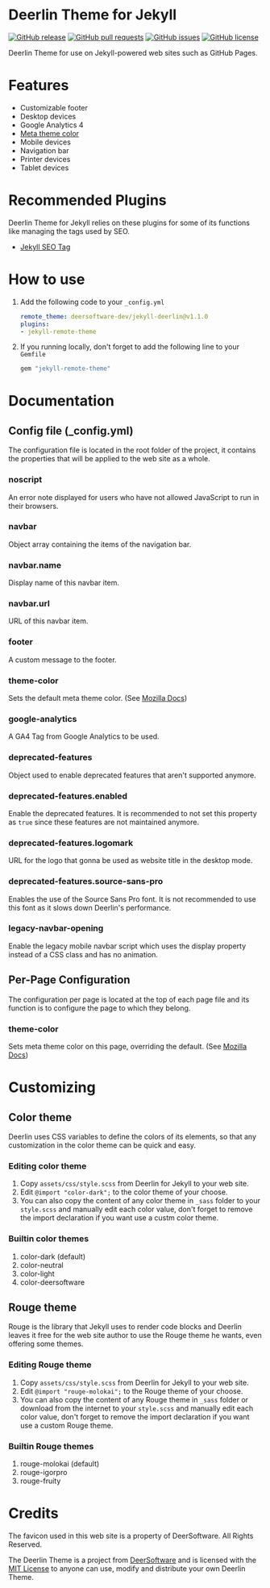 # Deerlin Theme for Jekyll

[![GitHub release](https://img.shields.io/github/v/release/deersoftware-dev/jekyll-deerlin)](https://github.com/deersoftware-dev/jekyll-deerlin/releases)
[![GitHub pull requests](https://img.shields.io/github/issues-pr/deersoftware-dev/jekyll-deerlin)](https://github.com/deersoftware-dev/jekyll-deerlin/pulls)
[![GitHub issues](https://img.shields.io/github/issues/deersoftware-dev/jekyll-deerlin)](https://github.com/deersoftware-dev/jekyll-deerlin/issues)
[![GitHub license](https://img.shields.io/github/license/deersoftware-dev/jekyll-deerlin)](https://github.com/deersoftware-dev/jekyll-deerlin/blob/dev/LICENSE.txt)

Deerlin Theme for use on Jekyll-powered web sites such as GitHub Pages.

# Features

- Customizable footer
- Desktop devices
- Google Analytics 4
- [Meta theme color](https://developer.mozilla.org/en-US/docs/Web/HTML/Element/meta/name/theme-color)
- Mobile devices
- Navigation bar
- Printer devices
- Tablet devices

# Recommended Plugins

Deerlin Theme for Jekyll relies on these plugins for some of its functions like managing the tags used by SEO.

- [Jekyll SEO Tag](https://github.com/jekyll/jekyll-seo-tag)

# How to use

1. Add the following code to your ``_config.yml``

    ```yml
    remote_theme: deersoftware-dev/jekyll-deerlin@v1.1.0
    plugins:
    - jekyll-remote-theme 
    ```

2. If you running locally, don't forget to add the following line to your ``Gemfile``

    ```ruby
    gem "jekyll-remote-theme"
    ```

# Documentation

## Config file (_config.yml)

The configuration file is located in the root folder of the project, it contains the properties that will be applied to the web site as a whole.

### noscript
An error note displayed for users who have not allowed JavaScript to run in their browsers.

### navbar
Object array containing the items of the navigation bar.

### navbar.name
Display name of this navbar item.

### navbar.url
URL of this navbar item.

### footer
A custom message to the footer.

### theme-color
Sets the default meta theme color. (See [Mozilla Docs](https://developer.mozilla.org/en-US/docs/Web/HTML/Element/meta/name/theme-color))

### google-analytics
A GA4 Tag from Google Analytics to be used.

### deprecated-features
Object used to enable deprecated features that aren't supported anymore.

### deprecated-features.enabled
Enable the deprecated features. It is recommended to not set this property as ``true`` since these features are not maintained anymore.

### deprecated-features.logomark
URL for the logo that gonna be used as website title in the desktop mode.

### deprecated-features.source-sans-pro
Enables the use of the Source Sans Pro font. It is not recommended to use this font as it slows down Deerlin's performance.

### legacy-navbar-opening
Enable the legacy mobile navbar script which uses the display property instead of a CSS class and has no animation.

## Per-Page Configuration

The configuration per page is located at the top of each page file and its function is to configure the page to which they belong.

### theme-color
Sets meta theme color on this page, overriding the default. (See [Mozilla Docs](https://developer.mozilla.org/en-US/docs/Web/HTML/Element/meta/name/theme-color))

# Customizing

## Color theme

Deerlin uses CSS variables to define the colors of its elements, so that any customization in the color theme can be quick and easy.

### Editing color theme

1. Copy `assets/css/style.scss` from Deerlin for Jekyll to your web site.
2. Edit `@import "color-dark";` to the color theme of your choose.
3. You can also copy the content of any color theme in `_sass` folder to your `style.scss` and manually edit each color value, don't forget to remove the import declaration if you want use a custm color theme.

### Builtin color themes

1. color-dark (default)
2. color-neutral
3. color-light
4. color-deersoftware

## Rouge theme

Rouge is the library that Jekyll uses to render code blocks and Deerlin leaves it free for the web site author to use the Rouge theme he wants, even offering some themes.

### Editing Rouge theme

1. Copy `assets/css/style.scss` from Deerlin for Jekyll to your web site.
2. Edit `@import "rouge-molokai";` to the Rouge theme of your choose.
3. You can also copy the content of any Rouge theme in `_sass` folder or download from the internet to your `style.scss` and manually edit each color value, don't forget to remove the import declaration if you want use a custom Rouge theme.

### Builtin Rouge themes

1. rouge-molokai (default)
2. rouge-igorpro
3. rouge-fruity

# Credits

The favicon used in this web site is a property of DeerSoftware. All Rights Reserved.

The Deerlin Theme is a project from [DeerSoftware](https://github.com/deersoftware-dev) and is licensed with the [MIT License](https://github.com/deersoftware-dev/jekyll-deerlin/blob/dev/LICENSE.txt) to anyone can use, modify and distribute your own Deerlin Theme.
